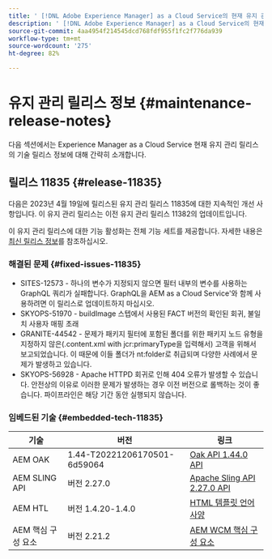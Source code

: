 ```yaml
---
title: ' [!DNL Adobe Experience Manager] as a Cloud Service의 현재 유지 관리 릴리스 정보입니다.'
description: ' [!DNL Adobe Experience Manager] as a Cloud Service의 현재 유지 관리 릴리스 정보입니다.'
source-git-commit: 4aa4954f214545dcd768fdf955f1fc2f776da939
workflow-type: tm+mt
source-wordcount: '275'
ht-degree: 82%

---
```



# 유지 관리 릴리스 정보 {#maintenance-release-notes}

다음 섹션에서는 Experience Manager as a Cloud Service 현재 유지 관리 릴리스의 기술 릴리스 정보에 대해 간략히 소개합니다.

## 릴리스 11835 {#release-11835}

다음은 2023년 4월 19일에 릴리스된 유지 관리 릴리스 11835에 대한 지속적인 개선 사항입니다. 이 유지 관리 릴리스는 이전 유지 관리 릴리스 11382의 업데이트입니다.

이 유지 관리 릴리스에 대한 기능 활성화는 전체 기능 세트를 제공합니다. 자세한 내용은 [최신 릴리스 정보](/help/release-notes/release-notes-cloud/release-notes-current.md)를 참조하십시오.

### 해결된 문제 {#fixed-issues-11835}

- SITES-12573 - 하나의 변수가 지정되지 않으면 필터 내부의 변수를 사용하는 GraphQL 쿼리가 실패합니다. GraphQL을 AEM as a Cloud Service&#39;와 함께 사용하려면 이 릴리스로 업데이트하지 마십시오.
- SKYOPS-51970 - buildImage 스텝에서 사용된 FACT 버전의 확인된 회귀, 불일치 사용자 매핑 초래
- GRANITE-44542 - 문제가 패키지 필터에 포함된 폴더를 위한 패키지 노드 유형을 지정하지 않은(.content.xml with jcr:primaryType을 입력해서) 고객을 위해서 보고되었습니다. 이 때문에 이들 폴더가 nt:folder로 취급되며 다양한 사례에서 문제가 발생하고 있습니다.
- SKYOPS-56928 - Apache HTTPD 회귀로 인해 404 오류가 발생할 수 있습니다. 안전상의 이유로 이러한 문제가 발생하는 경우 이전 버전으로 롤백하는 것이 좋습니다. 파이프라인은 해당 기간 동안 실행되지 않습니다.

### 임베드된 기술 {#embedded-tech-11835}

| 기술 | 버전 | 링크 |
|---|---|---|
| AEM OAK | 1.44-T20221206170501-6d59064 | [Oak API 1.44.0 API](https://www.javadoc.io/doc/org.apache.jackrabbit/oak-api/1.44.0/index.html) |
| AEM SLING API | 버전 2.27.0 | [Apache Sling API 2.27.0 API](https://www.javadoc.io/doc/org.apache.sling/org.apache.sling.api/latest/index.html) |
| AEM HTL | 버전 1.4.20-1.4.0 | [HTML 템플릿 언어 사양](https://github.com/adobe/htl-spec) |
| AEM 핵심 구성 요소 | 버전 2.21.2 | [AEM WCM 핵심 구성 요소](https://github.com/adobe/aem-core-wcm-components) |
